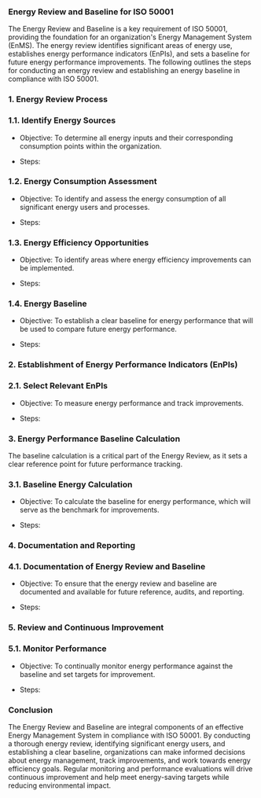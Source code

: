 ### Energy Review and Baseline for ISO 50001

The Energy Review and Baseline is a key requirement of ISO 50001, providing the foundation for an organization's Energy Management System (EnMS). The energy review identifies significant areas of energy use, establishes energy performance indicators (EnPIs), and sets a baseline for future energy performance improvements. The following outlines the steps for conducting an energy review and establishing an energy baseline in compliance with ISO 50001.

<!-- Unsupported block type: divider -->

### 1. Energy Review Process

### 1.1. Identify Energy Sources

- Objective: To determine all energy inputs and their corresponding consumption points within the organization.

- Steps:

<!-- Unsupported block type: divider -->

### 1.2. Energy Consumption Assessment

- Objective: To identify and assess the energy consumption of all significant energy users and processes.

- Steps:

<!-- Unsupported block type: divider -->

### 1.3. Energy Efficiency Opportunities

- Objective: To identify areas where energy efficiency improvements can be implemented.

- Steps:

<!-- Unsupported block type: divider -->

### 1.4. Energy Baseline

- Objective: To establish a clear baseline for energy performance that will be used to compare future energy performance.

- Steps:

<!-- Unsupported block type: divider -->

### 2. Establishment of Energy Performance Indicators (EnPIs)

### 2.1. Select Relevant EnPIs

- Objective: To measure energy performance and track improvements.

- Steps:

<!-- Unsupported block type: divider -->

### 3. Energy Performance Baseline Calculation

The baseline calculation is a critical part of the Energy Review, as it sets a clear reference point for future performance tracking.

### 3.1. Baseline Energy Calculation

- Objective: To calculate the baseline for energy performance, which will serve as the benchmark for improvements.

- Steps:

<!-- Unsupported block type: divider -->

### 4. Documentation and Reporting

### 4.1. Documentation of Energy Review and Baseline

- Objective: To ensure that the energy review and baseline are documented and available for future reference, audits, and reporting.

- Steps:

<!-- Unsupported block type: divider -->

### 5. Review and Continuous Improvement

### 5.1. Monitor Performance

- Objective: To continually monitor energy performance against the baseline and set targets for improvement.

- Steps:

<!-- Unsupported block type: divider -->

### Conclusion

The Energy Review and Baseline are integral components of an effective Energy Management System in compliance with ISO 50001. By conducting a thorough energy review, identifying significant energy users, and establishing a clear baseline, organizations can make informed decisions about energy management, track improvements, and work towards energy efficiency goals. Regular monitoring and performance evaluations will drive continuous improvement and help meet energy-saving targets while reducing environmental impact.